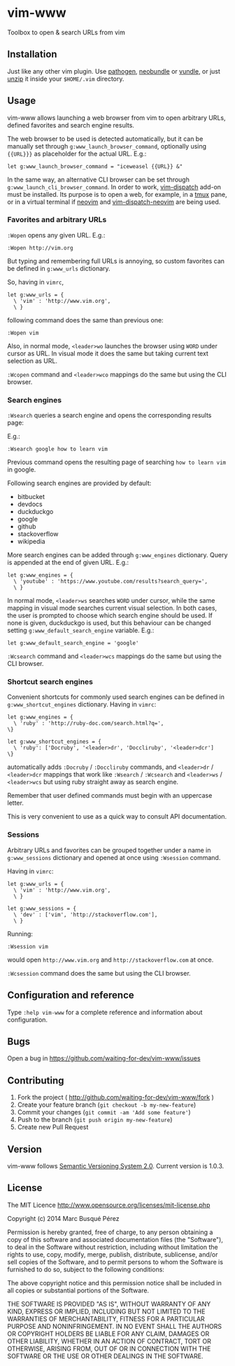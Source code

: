 # vim-www

Toolbox to open & search URLs from vim

## Installation

Just like any other vim plugin. Use [pathogen](https://github.com/tpope/vim-pathogen), [neobundle](https://github.com/Shougo/neobundle.vim) or [vundle](https://github.com/gmarik/Vundle.vim), or just [unzip](https://github.com/waiting-for-dev/vim-www/archive/master.zip) it inside your `$HOME/.vim` directory.

## Usage

vim-www allows launching a web browser from vim to open arbitrary URLs, defined favorites and search engine results.

The web browser to be used is detected automatically, but it can be manually set
through `g:www_launch_browser_command`, optionally using `{{URL}}}` as placeholder for the actual URL. E.g.:

    let g:www_launch_browser_command = "iceweasel {{URL}} &"

In the same way, an alternative CLI browser can be set through `g:www_launch_cli_browser_command`. In order to work, [vim-dispatch](https://github.com/tpope/vim-dispatch) add-on must be installed. Its purpose is to open a web, for example, in a [tmux](https://tmux.github.io/) pane, or in a virtual terminal if [neovim](https://github.com/neovim/neovim) and [vim-dispatch-neovim](https://github.com/radenling/vim-dispatch-neovim) are being used.

### Favorites and arbitrary URLs

`:Wopen` opens any given URL. E.g.:

    :Wopen http://vim.org

But typing and remembering full URLs is annoying, so custom favorites can be defined in `g:www_urls` dictionary.

So, having in `vimrc`,

    let g:www_urls = {
      \ 'vim' : 'http://www.vim.org',
      \ }

following command does the same than previous one:

    :Wopen vim

Also, in normal mode, `<leader>wo` launches the browser using `WORD` under cursor as URL. In visual mode it does the same but taking current text selection as URL.

`:Wcopen` command and `<leader>wco` mappings do the same but using the CLI browser.

### Search engines

`:Wsearch` queries a search engine and opens the corresponding results page:

E.g.:

    :Wsearch google how to learn vim

Previous command opens the resulting page of searching `how to learn vim` in google.

Following search engines are provided by default:

* bitbucket
* devdocs
* duckduckgo
* google
* github
* stackoverflow 
* wikipedia

More search engines can be added through `g:www_engines` dictionary. Query is appended at the end of given URL.  E.g.:

    let g:www_engines = {
      \ 'youtube' : 'https://www.youtube.com/results?search_query=',
      \ }

In normal mode, `<leader>ws` searches `WORD` under cursor, while the same mapping in visual mode searches current visual selection. In both cases, the user is prompted to choose which search engine should be used. If none is given, duckduckgo is used, but this behaviour can be changed setting `g:www_default_search_engine` variable. E.g.:

    let g:www_default_search_engine = 'google'

`:Wcsearch` command and `<leader>wcs` mappings do the same but using the CLI browser.

### Shortcut search engines

Convenient shortcuts for commonly used search engines can be defined in `g:www_shortcut_engines` dictionary. Having in `vimrc`:

    let g:www_engines = {
      \ 'ruby' : 'http://ruby-doc.com/search.html?q=',
    \}

    let g:www_shortcut_engines = {
      \ 'ruby': ['Docruby', '<leader>dr', 'Doccliruby', '<leader>dcr']
    \}

automatically adds `:Docruby` / `:Doccliruby` commands, and `<leader>dr` / `<leader>dcr` mappings that work like `:Wsearch` / `:Wcsearch` and `<leader>ws` / `<leader>wcs` but using ruby straight away as search engine.

Remember that user defined commands must begin with an uppercase letter.

This is very convenient to use as a quick way to consult API documentation.

### Sessions

Arbitrary URLs and favorites can be grouped together under a name in `g:www_sessions` dictionary and opened at once using `:Wsession` command.

Having in `vimrc`:

    let g:www_urls = {
      \ 'vim' : 'http://www.vim.org',
      \ }

    let g:www_sessions = {
      \ 'dev' : ['vim', 'http://stackoverflow.com'],
      \ }

Running:

    :Wsession vim

would open `http://www.vim.org` and `http://stackoverflow.com` at once.

`:Wcsession` command does the same but using the CLI browser.

## Configuration and reference

Type `:help vim-www` for a complete reference and information about configuration.

## Bugs

Open a bug in https://github.com/waiting-for-dev/vim-www/issues

## Contributing

1. Fork the project ( http://github.com/waiting-for-dev/vim-www/fork )
2. Create your feature branch (`git checkout -b my-new-feature`)
3. Commit your changes (`git commit -am 'Add some feature'`)
4. Push to the branch (`git push origin my-new-feature`)
5. Create new Pull Request

## Version

vim-www follows [Semantic Versioning System 2.0](http://semver.org/). Current version is 1.0.3.

## License

The MIT Licence
http://www.opensource.org/licenses/mit-license.php

Copyright (c) 2014 Marc Busqué Pérez

Permission is hereby granted, free of charge, to any person obtaining a copy
of this software and associated documentation files (the "Software"), to deal
in the Software without restriction, including without limitation the rights
to use, copy, modify, merge, publish, distribute, sublicense, and/or sell
copies of the Software, and to permit persons to whom the Software is
furnished to do so, subject to the following conditions:

The above copyright notice and this permission notice shall be included in
all copies or substantial portions of the Software.

THE SOFTWARE IS PROVIDED "AS IS", WITHOUT WARRANTY OF ANY KIND, EXPRESS OR
IMPLIED, INCLUDING BUT NOT LIMITED TO THE WARRANTIES OF MERCHANTABILITY,
FITNESS FOR A PARTICULAR PURPOSE AND NONINFRINGEMENT. IN NO EVENT SHALL THE
AUTHORS OR COPYRIGHT HOLDERS BE LIABLE FOR ANY CLAIM, DAMAGES OR OTHER
LIABILITY, WHETHER IN AN ACTION OF CONTRACT, TORT OR OTHERWISE, ARISING FROM,
OUT OF OR IN CONNECTION WITH THE SOFTWARE OR THE USE OR OTHER DEALINGS IN
THE SOFTWARE.

